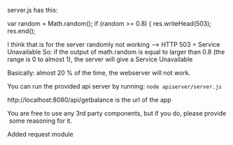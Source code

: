 server.js has this:

 var random = Math.random();
        if (random  >= 0.8) {
            res.writeHead(503);
            res.end();

I think that is for the server randomly not working --> HTTP 503 = Service Unavailable
So: if the output of math.random is equal to larger than 0.8 (the range is 0 to almost 1), the server will give a Service Unavailable

Basically: almost 20 % of the time, the webserver will not work.


You can run the provided api server by running: `node apiserver/server.js`

http://localhost:8080/api/getbalance is the url of the app

You are free to use any 3rd party components, but if you do, please provide some reasoning for it.


Added request module

